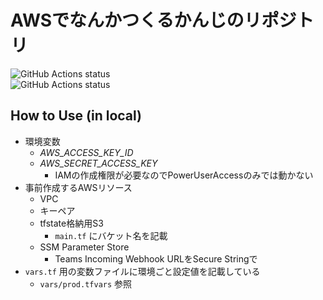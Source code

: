 # AWSでなんかつくるかんじのリポジトリ

![GitHub Actions status](https://github.com/answer-d/modernite/workflows/dev-env.terraform.ci/badge.svg)  
![GitHub Actions status](https://github.com/answer-d/modernite/workflows/dev-env.terraform.cd/badge.svg)  

## How to Use (in local)

- 環境変数
    - *AWS_ACCESS_KEY_ID*
    - *AWS_SECRET_ACCESS_KEY*
        - IAMの作成権限が必要なのでPowerUserAccessのみでは動かない
- 事前作成するAWSリソース
    - VPC
    - キーペア
    - tfstate格納用S3
        - `main.tf` にバケット名を記載
    - SSM Parameter Store
        - Teams Incoming Webhook URLをSecure Stringで
- `vars.tf` 用の変数ファイルに環境ごと設定値を記載している
    - `vars/prod.tfvars` 参照
